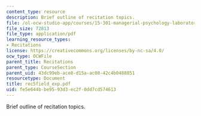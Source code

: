 ```yaml
---
content_type: resource
description: Brief outline of recitation topics.
file: /ol-ocw-studio-app/courses/15-301-managerial-psychology-laboratory-fall-2004/fe5e644bbe9593d3ec2f0dd7cd574613_rec5field_exp.pdf
file_size: 72813
file_type: application/pdf
learning_resource_types:
- Recitations
license: https://creativecommons.org/licenses/by-nc-sa/4.0/
ocw_type: OCWFile
parent_title: Recitations
parent_type: CourseSection
parent_uid: 43dc99eb-ace8-d15a-ac08-42c4b0488851
resourcetype: Document
title: rec5field_exp.pdf
uid: fe5e644b-be95-93d3-ec2f-0dd7cd574613
---
```

Brief outline of recitation topics.